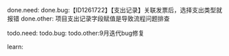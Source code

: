 done.need:
done.bug:【ID1261722】【支出记录】关联发票后，选择支出类型就报错
done.other:
项目支出记录字段赋值是导致流程问题排查

todo.need:
todo.bug:
todo.other:9月迭代bug修复

learn:
